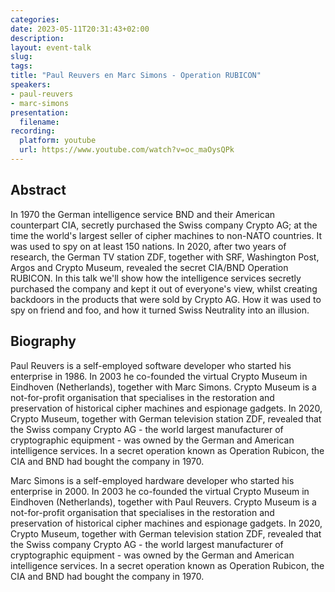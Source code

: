 ```yaml
---
categories:
date: 2023-05-11T20:31:43+02:00
description:
layout: event-talk
slug:
tags:
title: "Paul Reuvers en Marc Simons - Operation RUBICON"
speakers:
- paul-reuvers
- marc-simons
presentation:
  filename:
recording:
  platform: youtube
  url: https://www.youtube.com/watch?v=oc_maOysQPk
---
```


## Abstract

In 1970 the German intelligence service BND and their American counterpart CIA, secretly purchased the Swiss company Crypto AG; at the time the world's largest seller of cipher machines to non-NATO countries. It was used to spy on at least 150 nations. In 2020, after two years of research, the German TV station ZDF, together with SRF, Washington Post, Argos and Crypto Museum, revealed the secret CIA/BND Operation RUBICON. In this talk we'll show how the intelligence services secretly purchased the company and kept it out of everyone's view, whilst creating backdoors in the products that were sold by Crypto AG. How it was used to spy on friend and foo, and how it turned Swiss Neutrality into an illusion.

## Biography

Paul Reuvers is a self-employed software developer who started his enterprise in 1986. In 2003 he co-founded the virtual Crypto Museum in Eindhoven (Netherlands), together with Marc Simons. Crypto Museum is a not-for-profit organisation that specialises in the restoration and preservation of historical cipher machines and espionage gadgets. In 2020, Crypto Museum, together with German television station ZDF, revealed that the Swiss company Crypto AG - the world largest manufacturer of cryptographic equipment - was owned by the German and American intelligence services. In a secret operation known as Operation Rubicon, the CIA and BND had bought the company in 1970.

Marc Simons is a self-employed hardware developer who started his enterprise in 2000. In 2003 he co-founded the virtual Crypto Museum in Eindhoven (Netherlands), together with Paul Reuvers. Crypto Museum is a not-for-profit organisation that specialises in the restoration and preservation of historical cipher machines and espionage gadgets. In 2020, Crypto Museum, together with German television station ZDF, revealed that the Swiss company Crypto AG - the world largest manufacturer of cryptographic equipment - was owned by the German and American intelligence services. In a secret operation known as Operation Rubicon, the CIA and BND had bought the company in 1970.
